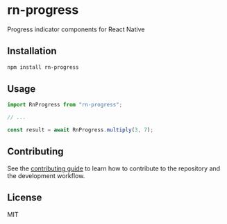 # rn-progress

Progress indicator components for React Native

## Installation

```sh
npm install rn-progress
```

## Usage

```js
import RnProgress from "rn-progress";

// ...

const result = await RnProgress.multiply(3, 7);
```

## Contributing

See the [contributing guide](CONTRIBUTING.md) to learn how to contribute to the repository and the development workflow.

## License

MIT
